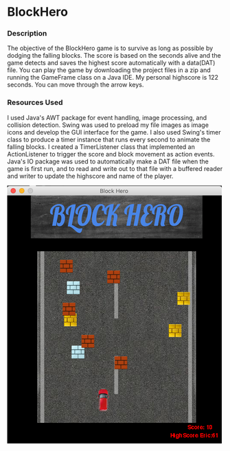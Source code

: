 # BlockHero


### Description
The objective of the BlockHero game is to survive as long as possible by dodging the falling blocks.  The score is based on the seconds alive and the game detects and saves the highest score automatically with a data(DAT) file. You can play the game by downloading the project files in a zip and running the GameFrame class on a Java IDE. My personal highscore is 122 seconds. You can move through the arrow keys.

### Resources Used
I used Java's AWT package for event handling, image processing, and collision detection. Swing was used to preload my file images as image icons and develop the GUI interface for the game. I also used Swing's timer class to produce a timer instance that runs every second to animate the falling blocks. I created a TimerListener class that implemented an ActionListener to trigger the score and block movement as action events. Java's IO package was used to automatically make a DAT file when the game is first run, and to read and write out to that file with a buffered reader and writer to update the highscore and name of the player.


![Alt text](/assets/Screenshot.png?raw=true "BLOCK HERO")
